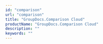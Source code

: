 ```yaml
---
id: "comparison"
url: "comparison"
title: "GroupDocs.Comparison Cloud"
productName: "GroupDocs.Comparison Cloud"
description: ""
keywords: ""
---
```


